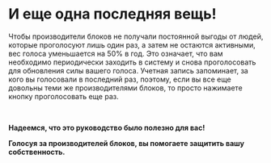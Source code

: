 И еще одна **последняя вещь!**
===

Чтобы производители блоков не получали постоянной выгоды от людей, которые проголосуют лишь один раз, а затем не остаются активными, вес голоса уменьшается на 50% в год. Это означает, что вам необходимо периодически заходить в систему и снова проголосовать для обновления силы вашего голоса. Учетная запись запоминает, за кого вы голосовали в последний раз, поэтому, если вы все еще довольны теми же производителями блоков, то просто нажимаете кнопку проголосовать еще раз.

<br>

**Надеемся, что это руководство было полезно для вас!**

**Голосуя за производителей блоков, вы помогаете защитить вашу собственность.**
